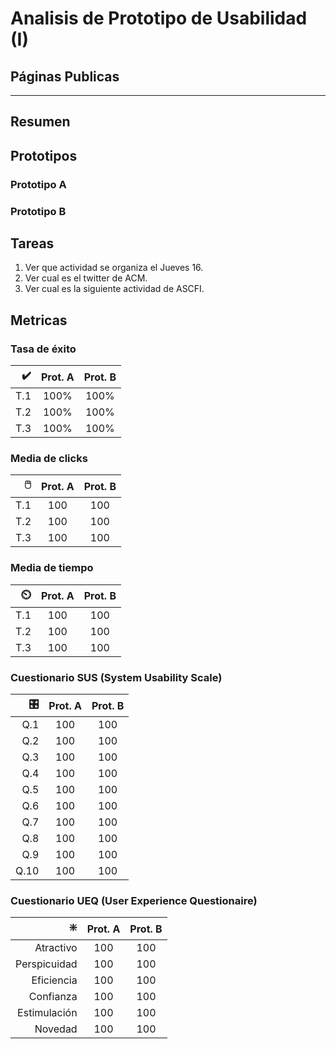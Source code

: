 # Analisis de Prototipo de Usabilidad (I)
## Páginas Publicas

---

## Resumen


## Prototipos

### Prototipo A

### Prototipo B


## Tareas
1. Ver que actividad se organiza el Jueves 16.
2. Ver cual es el twitter de ACM.
3. Ver cual es la siguiente actividad de ASCFI.

## Metricas

### Tasa de éxito

  ✔️   | Prot. A | Prot. B 
-----:|:-------:|:-------:
 T.1  | 100%    | 100%   
 T.2  | 100%    | 100%   
 T.3  | 100%    | 100%   

### Media de clicks

  🖱️  | Prot. A | Prot. B 
-----:|:-------:|:-------:
 T.1  | 100     | 100    
 T.2  | 100     | 100    
 T.3  | 100     | 100    

### Media de tiempo

  ⏲️   | Prot. A | Prot. B 
-----:|:-------:|:-------:
 T.1  | 100     | 100    
 T.2  | 100     | 100    
 T.3  | 100     | 100    

### Cuestionario SUS (System Usability Scale)

  🎛️  | Prot. A | Prot. B 
-----:|:-------:|:-------:
 Q.1  | 100     | 100    
 Q.2  | 100     | 100    
 Q.3  | 100     | 100    
 Q.4  | 100     | 100    
 Q.5  | 100     | 100    
 Q.6  | 100     | 100    
 Q.7  | 100     | 100    
 Q.8  | 100     | 100    
 Q.9  | 100     | 100    
 Q.10 | 100     | 100    

### Cuestionario UEQ (User Experience Questionaire)

  ❇️            | Prot. A | Prot. B 
--------------:|:-------:|:-------:
 Atractivo     | 100     | 100    
 Perspicuidad  | 100     | 100    
 Eficiencia    | 100     | 100    
 Confianza     | 100     | 100    
 Estimulación  | 100     | 100    
 Novedad       | 100     | 100    
